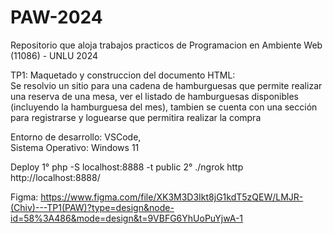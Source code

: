 # PAW-2024
Repositorio que aloja trabajos practicos de Programacion en Ambiente Web (11086) - UNLU 2024

TP1: Maquetado y construccion del documento HTML: <br>
Se resolvio un sitio para una cadena de hamburguesas que permite
realizar una reserva de una mesa, ver el listado de hamburguesas 
disponibles (incluyendo la hamburguesa del mes), tambien se cuenta
con una sección para registrarse y loguearse que permitira realizar
la compra

Entorno de desarrollo: VSCode, <br>
Sistema Operativo: Windows 11

Deploy
1° php -S localhost:8888 -t public
2° ./ngrok http http://localhost:8888/

Figma: https://www.figma.com/file/XK3M3D3Ikt8jG1kdT5zQEW/LMJR-(Chiv)---TP1(PAW)?type=design&node-id=58%3A486&mode=design&t=9VBFG6YhUoPuYjwA-1
